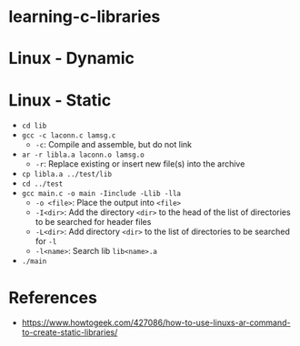 # learning-c-libraries

# Linux - Dynamic

# Linux - Static
- `cd lib`
- `gcc -c laconn.c lamsg.c`  
  - `-c`: Compile and assemble, but do not link  
- `ar -r libla.a laconn.o lamsg.o`
  - `-r`: Replace existing or insert new file(s) into the archive  
- `cp libla.a ../test/lib`
- `cd ../test`
- `gcc main.c -o main -Iinclude -Llib -lla`  
  - `-o <file>`: Place the output into `<file>`  
  - `-I<dir>`: Add the directory `<dir>` to the head of the list of directories to be searched for header files  
  - `-L<dir>`: Add directory `<dir>` to the list of directories to be searched for `-l`  
  - `-l<name>`: Search lib `lib<name>.a`  
- `./main`

# References
- https://www.howtogeek.com/427086/how-to-use-linuxs-ar-command-to-create-static-libraries/